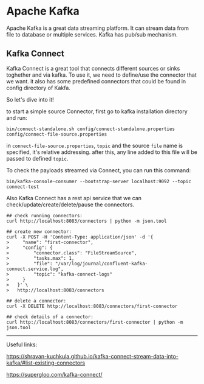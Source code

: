 # Apache Kafka

Apache Kafka is a great data streaming platform. It can stream data from file to database or multiple services. Kafka has pub/sub mechanism.

## Kafka Connect

Kafka Connect is a great tool that connects different sources or sinks toghether and via kafka. To use it, we need to define/use the connector that we want. it also has some predefined connectors that could be found in config directory of Kakfa.

 So let's dive into it!

to start a simple source Connector, first go to kafka installation directory and run:
```
bin/connect-standalone.sh config/connect-standalone.properties config/connect-file-source.properties
```
in `connect-file-source.properties`, `topic` and the source `file` name is specified, it's relative addressing. after this, any line added to this file will be passed to defined `topic`.

To check the payloads streamed via Connect, you can run this command:

```
bin/kafka-console-consumer --bootstrap-server localhost:9092 --topic connect-test
```
Also Kafka Connect has a rest api service that we can check/update/create/delete/pause the connectors. 

```
## check running connectors:
curl http://localhost:8083/connectors | python -m json.tool

## create new connector:
curl -X POST -H 'Content-Type: application/json' -d '{
>     "name": "first-connector",
>     "config": {
>         "connector.class": "FileStreamSource",
>         "tasks.max": 1,
>         "file": "/var/log/journal/confluent-kafka-connect.service.log",
>         "topic": "kafka-connect-logs"
>     }
>   }' \
>   http://localhost:8083/connectors

## delete a connector:
curl -X DELETE http://localhost:8083/connectors/first-connector

## check details of a connector:
curl http://localhost:8083/connectors/first-connector | python -m json.tool
```


-------
Useful links:

https://shravan-kuchkula.github.io/kafka-connect-stream-data-into-kafka/#list-existing-connectors

https://supergloo.com/kafka-connect/